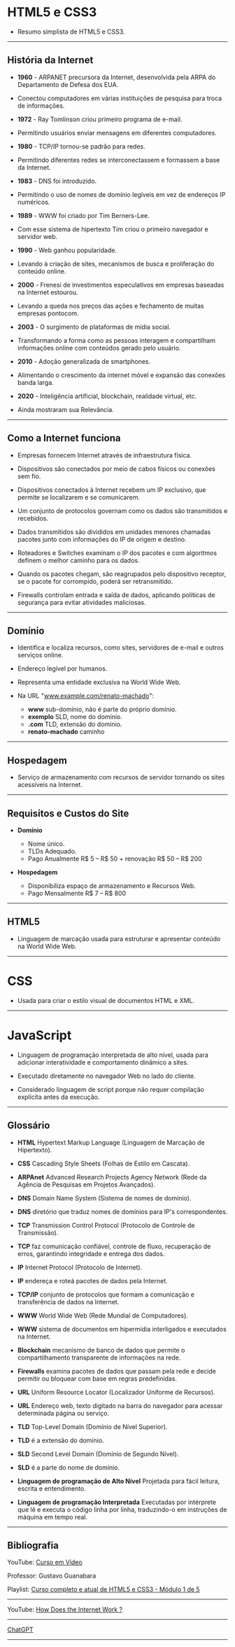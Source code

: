 # HTML5 e CSS3
 * Resumo simplista de HTML5 e CSS3.

---
## História da Internet
* **1960** - ARPANET precursora da Internet, desenvolvida pela ARPA do Departamento de Defesa dos EUA.

* Conectou computadores em várias instituições de pesquisa para troca de informações.

* **1972** - Ray Tomlinson criou primeiro programa de e-mail.

* Permitindo usuários enviar mensagens em diferentes computadores.

* **1980** - TCP/IP tornou-se padrão para redes.

* Permitindo diferentes redes se interconectassem e formassem a base da Internet.

* **1983** - DNS foi introduzido.
 
* Permitindo o uso de nomes de domínio legíveis em vez de endereços IP numéricos.

* **1989** - WWW foi criado por Tim Berners-Lee.

* Com esse sistema de hipertexto Tim criou o primeiro navegador e servidor web.

* **1990** - Web ganhou popularidade.
 
* Levando à criação de sites, mecanismos de busca e proliferação do conteúdo online.

* **2000** - Frenesi de investimentos especulativos em empresas baseadas na Internet estourou.

* Levando a queda nos preços das ações e fechamento de muitas empresas pontocom.

* **2003** - O surgimento de plataformas de mídia social.

* Transformando a forma como as pessoas interagem e compartilham informações online com conteúdos gerado pelo usuário.

* **2010** - Adoção generalizada de smartphones.

* Alimentando o crescimento da internet móvel e expansão das conexões banda larga.

* **2020** - Inteligência artificial, blockchain, realidade virtual, etc.

* Ainda mostraram sua Relevância.

---
## Como a Internet funciona
* Empresas fornecem Internet através de infraestrutura física.

* Dispositivos são conectados por meio de cabos físicos ou conexões sem fio.

* Dispositivos conectados à Internet recebem um IP exclusivo, que permite se localizarem e se comunicarem.

* Um conjunto de protocolos governam como os dados são transmitidos e recebidos.

* Dados transmitidos são divididos em unidades menores chamadas pacotes junto com informações do IP de origem e destino.

* Roteadores e Switches examinam o IP dos pacotes e com algoritmos definem o melhor caminho para os dados.

* Quando os pacotes chegam, são reagrupados pelo dispositivo receptor, se o pacote for corrompido, poderá ser retransmitido.

* Firewalls controlam entrada e saída de dados, aplicando políticas de segurança para evitar atividades maliciosas.

---
## Domínio
* Identifica e localiza recursos, como sites, servidores de e-mail e outros serviços online.

* Endereço legível por humanos.

* Representa uma entidade exclusiva na World Wide Web.

* Na URL "www.example.com/renato-machado":
  * **www** sub-domínio, não é parte do próprio domínio.
  * **exemplo** SLD, nome do domínio.
  * **.com** TLD, extensão do domínio.
  * **renato-machado** caminho

---
## Hospedagem
 * Serviço de armazenamento com recursos de servidor tornando os sites acessíveis na Internet.

---
## Requisitos e Custos do Site
* **Domínio**
  * Nome único.
  * TLDs Adequado.
  * Pago Anualmente R$ 5 – R$ 50 + renovação R$ 50 – R$ 200

* **Hospedagem**
  * Disponibiliza espaço de armazenamento e Recursos Web.
  * Pago Mensalmente R$ 7 – R$ 800

---
## HTML5
* Linguagem de marcação usada para estruturar e apresentar conteúdo na World Wide Web.

---
# CSS 
* Usada para criar o estilo visual de documentos HTML e XML.

---
# JavaScript
* Linguagem de programação interpretada de alto nível, usada para adicionar interatividade e comportamento dinâmico a sites.

* Executado diretamente no navegador Web no lado do cliente.

* Considerado linguagem de script porque não requer compilação explícita antes da execução.

---
## Glossário

* **HTML**  Hypertext Markup Language (Linguagem de Marcação de Hipertexto).

* **CSS** Cascading Style Sheets (Folhas de Estilo em Cascata).

* **ARPAnet** Advanced Research Projects Agency Network (Rede da Agência de Pesquisas em Projetos Avançados).

* **DNS** Domain Name System (Sistema de nomes de domínio).

* **DNS** diretório que traduz nomes de domínios para IP's correspondentes.

* **TCP** Transmission Control Protocol (Protocolo de Controle de Transmissão).

* **TCP** faz comunicação confiável, controle de fluxo, recuperação de erros, garantindo integridade e entrega dos dados.

* **IP** Internet Protocol (Protocolo de Internet).

* **IP** endereça e roteá pacotes de dados pela Internet.

* **TCP/IP** conjunto de protocolos que formam a comunicação e transferência de dados na Internet.

 * **WWW** World Wide Web (Rede Mundial de Computadores).

 * **WWW** sistema de documentos em hipermídia interligados e executados na Internet.

 * **Blockchain** mecanismo de banco de dados que permite o compartilhamento transparente de informações na rede.

* **Firewalls** examina pacotes de dados que passam pela rede e decide permitir ou bloquear com base em regras predefinidas.

* **URL** Uniform Resource Locator (Localizador Uniforme de Recursos).

* **URL** Endereço web, texto digitado na barra do navegador para acessar determinada página ou serviço.

* **TLD** Top-Level Domain (Domínio de Nível Superior).

* **TLD** é a extensão do domínio.

* **SLD** Second Level Domain (Domínio de Segundo Nível).

* **SLD** é a parte do nome de domínio.

* **Linguagem de programação de Alto Nível** Projetada para fácil leitura, escrita e entendimento.

* **Linguagem de programação Interpretada** Executadas por intérprete que lê e executa o código linha por linha, traduzindo-o em instruções de máquina em tempo real.

---
## Bibliografia

YouTube: [Curso em Vídeo](https://www.youtube.com/@CursoemVideo)

Professor: Gustavo Guanabara

Playlist: [Curso completo e atual de HTML5 e CSS3 - Módulo 1 de 5](https://www.youtube.com/watch?v=Ejkb_YpuHWs&list=PLHz_AreHm4dkZ9-atkcmcBaMZdmLHft8n&index=1)

---
YouTube: [How Does the Internet Work ?](https://www.youtube.com/watch?v=TNQsmPf24go)

---
[ChatGPT](https://chat.openai.com/auth/login?next=/chat)

---